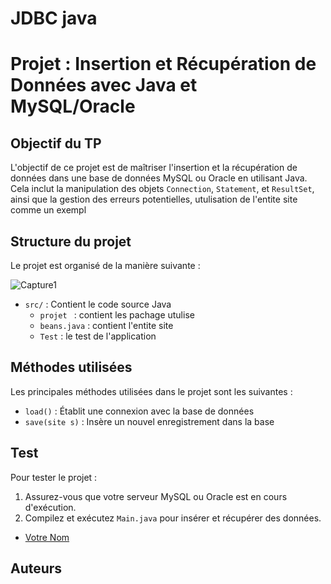 # JDBC java 
# Projet : Insertion et Récupération de Données avec Java et MySQL/Oracle

## Objectif du TP
L'objectif de ce projet est de maîtriser l'insertion et la récupération de données dans une base de données MySQL ou Oracle en utilisant Java. Cela inclut la manipulation des objets `Connection`, `Statement`, et `ResultSet`, ainsi que la gestion des erreurs potentielles, utulisation de l'entite site comme un exempl 

## Structure du projet
Le projet est organisé de la manière suivante :

![Capture1](https://github.com/user-attachments/assets/9b334df9-786d-475a-9dde-7100e59386ba)
- `src/` : Contient le code source Java
  - `projet ` : contient les pachage utulise
  - `beans.java` : contient l'entite site
  - `Test` : le test de l'application 



## Méthodes utilisées
Les principales méthodes utilisées dans le projet sont les suivantes :

- `load()` : Établit une connexion avec la base de données
-  `save(site s)` : Insère un nouvel enregistrement dans la base

## Test
Pour tester le projet :
1. Assurez-vous que votre serveur MySQL ou Oracle est en cours d'exécution.
3. Compilez et exécutez `Main.java` pour insérer et récupérer des données.


   
- [Votre Nom](https://github.com/votre_nom)

## Auteurs


 
